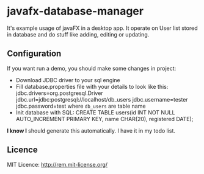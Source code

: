 javafx-database-manager
=======================

It's example usage of javaFX in a desktop app.
It operate on User list stored in database and do stuff like adding, editing or updating.

## Configuration
If you want run a demo, you should make some changes in project:

* Download JDBC driver to your sql engine
* Fill database.properties file with your details to look like this:
    jdbc.drivers=org.postgresql.Driver
    jdbc.url=jdbc:postgresql://localhost/db_users
    jdbc.username=tester
    jdbc.password=test
where `db_users` are table name
* Init database with SQL:
    CREATE TABLE users(id INT NOT NULL AUTO_INCREMENT PRIMARY KEY, name CHAR(20), registered DATE);

**I know I** should generate this automatically. I have it in my todo list.

## Licence
MIT Licence: http://rem.mit-license.org/


